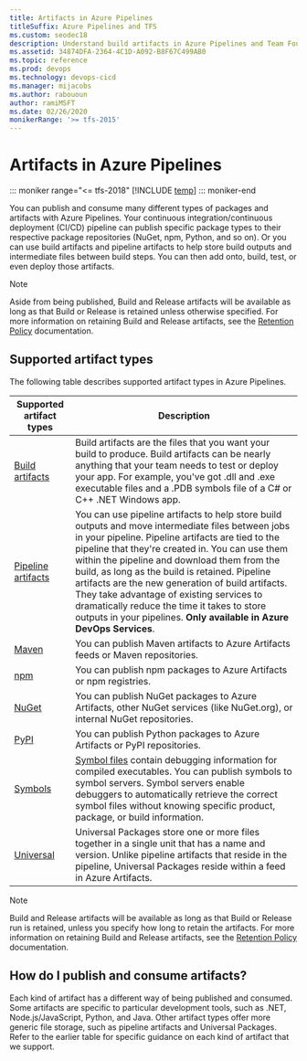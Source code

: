 ```yaml
---
title: Artifacts in Azure Pipelines
titleSuffix: Azure Pipelines and TFS
ms.custom: seodec18
description: Understand build artifacts in Azure Pipelines and Team Foundation Server (TFS)
ms.assetid: 34874DFA-2364-4C1D-A092-B8F67C499AB0
ms.topic: reference
ms.prod: devops
ms.technology: devops-cicd
ms.manager: mijacobs
ms.author: rabououn
author: ramiMSFT
ms.date: 02/26/2020
monikerRange: '>= tfs-2015'
---
```


# Artifacts in Azure Pipelines

::: moniker range="<= tfs-2018"
[!INCLUDE [temp](../includes/concept-rename-note.md)]
::: moniker-end

You can publish and consume many different types of packages and artifacts with Azure Pipelines. Your continuous integration/continuous deployment (CI/CD) pipeline can publish specific package types to their respective package repositories (NuGet, npm, Python, and so on). Or you can use build artifacts and pipeline artifacts to help store build outputs and intermediate files between build steps. You can then add onto, build, test, or even deploy those artifacts.

> [!NOTE]
> Aside from being published, Build and Release artifacts will be available as long as that Build or Release is retained unless otherwise specified. For more information on retaining Build and Release artifacts, see the [Retention Policy](../policies/retention.md) documentation.

## Supported artifact types

The following table describes supported artifact types in Azure Pipelines.

| Supported artifact types                              | Description                                                                                                              |
|------------------------------------------------------ | ------------------------------------------------------------------------------------------------------------------------ |
| [Build artifacts](build-artifacts.md)                 | Build artifacts are the files that you want your build to produce. Build artifacts can be nearly anything that your team needs to test or deploy your app. For example, you've got .dll and .exe executable files and a .PDB symbols file of a C# or C++ .NET Windows app. |
| [Pipeline artifacts](pipeline-artifacts.md) | You can use pipeline artifacts to help store build outputs and move intermediate files between jobs in your pipeline. Pipeline artifacts are tied to the pipeline that they're created in. You can use them within the pipeline and download them from the build, as long as the build is retained. Pipeline artifacts are the new generation of build artifacts. They take advantage of existing services to dramatically reduce the time it takes to store outputs in your pipelines. **Only available in Azure DevOps Services**. |
| [Maven](maven.md)                         | You can publish Maven artifacts to Azure Artifacts feeds or Maven repositories.                                          |
| [npm](npm.md)                              | You can publish npm packages to Azure Artifacts or npm registries.                                                       |
| [NuGet](nuget.md)                          | You can publish NuGet packages to Azure Artifacts, other NuGet services (like NuGet.org), or internal NuGet repositories. |
| [PyPI](pypi.md)                            | You can publish Python packages to Azure Artifacts or PyPI repositories. |
| [Symbols](symbols.md)                        | [Symbol files](/azure/devops/artifacts/concepts/symbols) contain debugging information for compiled executables. You can publish symbols to symbol servers. Symbol servers enable debuggers to automatically retrieve the correct symbol files without knowing specific product, package, or build information. |
| [Universal](universal-packages.md)         | Universal Packages store one or more files together in a single unit that has a name and version. Unlike pipeline artifacts that reside in the pipeline, Universal Packages reside within a feed in Azure Artifacts. |

> [!NOTE]
> Build and Release artifacts will be available as long as that Build or Release run is retained, unless you specify how long to retain the artifacts. For more information on retaining Build and Release artifacts, see the [Retention Policy](../policies/retention.md) documentation.                    

## How do I publish and consume artifacts?

Each kind of artifact has a different way of being published and consumed. Some artifacts are specific to particular development tools, such as .NET, Node.js/JavaScript, Python, and Java. Other artifact types offer more generic file storage, such as pipeline artifacts and Universal Packages. Refer to the earlier table for specific guidance on each kind of artifact that we support.
